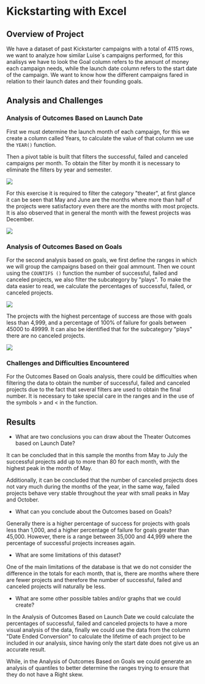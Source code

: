 # Kickstarting with Excel

## Overview of Project

We have a dataset of past Kickstarter campaigns with a total of 4115 rows, we want to analyze how similar Luise´s campaigns performed, for this analisys we have to look the Goal column refers to the amount of money each campaign needs, while the launch date column refers to the start date of the campaign. We want to know how the different campaigns fared in relation to their launch dates and their founding goals. 

## Analysis and Challenges

### Analysis of Outcomes Based on Launch Date

First we must determine the launch month of each campaign, for this we create a column called Years, to calculate the value of that column we use the `YEAR()` function.

Then a pivot table is built that filters the successful, failed and canceled campaigns per month. To obtain the filter by month it is necessary to eliminate the filters by year and semester.

![](https://github.com/Jponce25/kickstarter-analysis/blob/d17dfe4eaebafb5b6607eb76df45564b17bf6887/images/AnalysisLaunchDate1.png)

For this exercise it is required to filter the category "theater", at first glance it can be seen that May and June are the months where more than half of the projects were satisfactory even there are the months with most projects. It is also observed that in general the month with the fewest projects was December.

![](https://github.com/Jponce25/kickstarter-analysis/blob/d17dfe4eaebafb5b6607eb76df45564b17bf6887/images/Theater_Outcomes_vs_Launch.png)

### Analysis of Outcomes Based on Goals

For the second analysis based on goals, we first define the ranges in which we will group the campaigns based on their goal ammount. Then we count using the `COUNTIFS ()` function the number of successful, failed and canceled projects, we also filter the subcategory by "plays". To make the data easier to read, we calculate the percentages of successful, failed, or canceled projects.

![](https://github.com/Jponce25/kickstarter-analysis/blob/d17dfe4eaebafb5b6607eb76df45564b17bf6887/images/AnalysisGoals1.png)

The projects with the highest percentage of success are those with goals less than 4,999, and a percentage of 100% of failure for goals between 45000 to 49999. It can also be identified that for the subcategory "plays" there are no canceled projects. 

![](https://github.com/Jponce25/kickstarter-analysis/blob/d17dfe4eaebafb5b6607eb76df45564b17bf6887/images/Outcomes_vs_Goals.png)

### Challenges and Difficulties Encountered

For the Outcomes Based on Goals analysis, there could be difficulties when filtering the data to obtain the number of successful, failed and canceled projects due to the fact that several filters are used to obtain the final number. It is necessary to take special care in the ranges and in the use of the symbols > and < in the function.

## Results

- What are two conclusions you can draw about the Theater Outcomes based on Launch Date?

It can be concluded that in this sample the months from May to July the successful projects add up to more than 80 for each month, with the highest peak in the month of May.

Additionally, it can be concluded that the number of canceled projects does not vary much during the months of the year, in the same way, failed projects behave very stable throughout the year with small peaks in May and October.

- What can you conclude about the Outcomes based on Goals?

Generally there is a higher percentage of success for projects with goals less than 1,000, and a higher percentage of failure for goals greater than 45,000. However, there is a range between 35,000 and 44,999 where the percentage of successful projects increases again.

- What are some limitations of this dataset?

One of the main limitations of the database is that we do not consider the difference in the totals for each month, that is, there are months where there are fewer projects and therefore the number of successful, failed and canceled projects will naturally be less.

- What are some other possible tables and/or graphs that we could create?

In the Analysis of Outcomes Based on Launch Date we could calculate the percentages of successful, failed and canceled projects to have a more visual analysis of the data, finally we could use the data from the column "Date Ended Conversion" to calculate the lifetime of each project to be included in our analysis, since having only the start date does not give us an accurate result.

While, in the Analysis of Outcomes Based on Goals we could generate an analysis of quantiles  to better determine the ranges trying to ensure that they do not have a Right skew.
